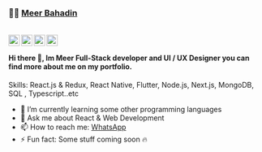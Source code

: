 ###  :man_technologist:  [Meer Bahadin](https://meeradev.vcercel.app/)

<br/>

<a href="https://www.facebook.com/meerbahadin.1/">
  <img align="left" alt="Meer's Facebook" width="22px" src="https://cdn1.iconfinder.com/data/icons/social-media-2285/512/Colored_Facebook3_svg-128.png" />
</a>

<a href="https://www.linkedin.com/in/meerbahadin/">
  <img align="left" alt="Meer's LinkdeIN" width="22px" src="https://cdn2.iconfinder.com/data/icons/social-media-2285/512/1_Linkedin_unofficial_colored_svg-128.png" />
</a>
<a href="https://www.instagram.com/meeradev__/">
  <img align="left" alt="Meer's Instagram" width="22px" src="https://cdn2.iconfinder.com/data/icons/social-media-2285/512/1_Instagram_colored_svg_1-128.png" />
</a>
<a href="https://www.meera.dev/">
  <img align="left" alt="Meer's Website" width="22px" src="https://cdn4.iconfinder.com/data/icons/buno-info-signs/32/__link_broken_chain-128.png" />
</a>

<br/>

#### Hi there 👋, Im Meer Full-Stack developer and UI / UX Designer you can find more about me on my portfolio.
 Skills: React.js & Redux, React Native, Flutter, Node.js, Next.js, MongoDB, SQL , Typescript..etc


- 🌱 I’m currently learning some other programming languages 
- 💬 Ask me about React & Web Development
- 📫 How to reach me: [WhatsApp](https://wa.me/+9647501315441)
- ⚡ Fun fact: Some stuff coming soon 🔥
